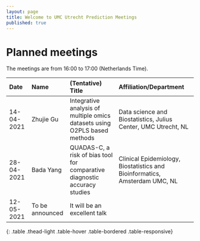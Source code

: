 ```yaml
---
layout: page
title: Welcome to UMC Utrecht Prediction Meetings
published: true
---
```



# Planned meetings

The meetings are from 16:00 to 17:00 (Netherlands Time). 

| Date       | Name          | (Tentative) Title         | Affiliation/Department |
|:-----------|:--------------|:--------------------------|:-----------------------|
| 14-04-2021 | Zhujie Gu    | Integrative analysis of multiple omics datasets using O2PLS based methods    | Data science and Biostatistics, Julius Center, UMC Utrecht, NL    |
| 28-04-2021 | Bada Yang  | QUADAS-C, a risk of bias tool for comparative diagnostic accuracy studies | Clinical Epidemiology, Biostatistics and Bioinformatics, Amsterdam UMC, NL    |
| 12-05-2021 | To be announced    | It will be an excellent talk    |    | 
{: .table .thead-light .table-hover .table-bordered .table-responsive}
